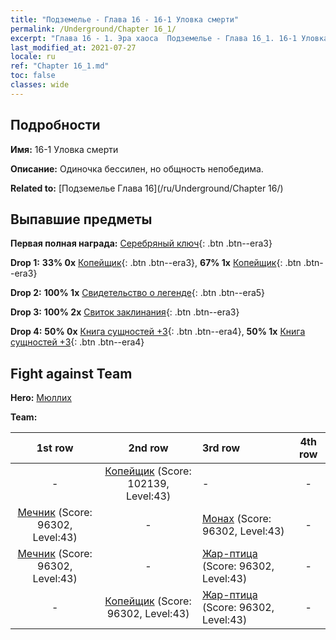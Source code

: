 ```yaml
---
title: "Подземелье - Глава 16 - 16-1 Уловка смерти"
permalink: /Underground/Chapter 16_1/
excerpt: "Глава 16 - 1. Эра хаоса  Подземелье - Глава 16_1. 16-1 Уловка смерти"
last_modified_at: 2021-07-27
locale: ru
ref: "Chapter 16_1.md"
toc: false
classes: wide
---
```


## Подробности

 **Имя:** 16-1 Уловка смерти

 **Описание:** Одиночка бессилен, но общность непобедима.

 **Related to:** [Подземелье Глава 16](/ru/Underground/Chapter 16/)

## Выпавшие предметы

 **Первая полная награда:** [Серебряный ключ](/ItemsRU/con_693/){: .btn .btn--era3}

 **Drop 1:** **33% 0x** [Копейщик](/ItemsRU/unt_190/){: .btn .btn--era3}, **67% 1x** [Копейщик](/ItemsRU/unt_190/){: .btn .btn--era3}

 **Drop 2:** **100% 1x** [Свидетельство о легенде](/ItemsRU/mat_67/){: .btn .btn--era5}

 **Drop 3:** **100% 2x** [Свиток заклинания](/ItemsRU/con_694/){: .btn .btn--era3}

 **Drop 4:** **50% 0x** [Книга сущностей +3](/ItemsRU/mat_60/){: .btn .btn--era4}, **50% 1x** [Книга сущностей +3](/ItemsRU/mat_60/){: .btn .btn--era4}


## Fight against Team
 **Hero:** [Мюллих](/ru/heroes/Mullich/)

 **Team:**


  | 1st row | 2nd row | 3rd row | 4th row |
  |:----:|:----:|:----|:----:|
  | - | [Копейщик](/ru/units/Pikeman/) (Score: 102139, Level:43)  | - | - |
  | [Мечник](/ru/units/Swordsman/) (Score: 96302, Level:43)  | - | [Монах](/ru/units/Monk/) (Score: 96302, Level:43)  | - |
  | [Мечник](/ru/units/Swordsman/) (Score: 96302, Level:43)  | - | [Жар-птица](/ru/units/Firebird/) (Score: 96302, Level:43)  | - |
  | - | [Копейщик](/ru/units/Pikeman/) (Score: 96302, Level:43)  | [Жар-птица](/ru/units/Firebird/) (Score: 96302, Level:43)  | - |


